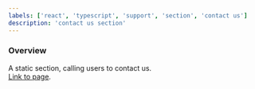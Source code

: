 ```yaml
---
labels: ['react', 'typescript', 'support', 'section', 'contact us']
description: 'contact us section'
---
```


### Overview

A static section, calling users to contact us.  
[Link to page](https://bit.dev/support-plans).